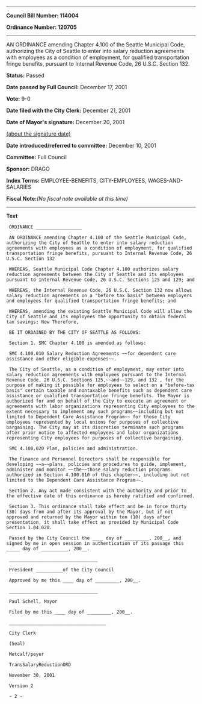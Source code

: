 

********

**Council Bill Number: 114004**
   
**Ordinance Number: 120705**
********

 AN ORDINANCE amending Chapter 4.100 of the Seattle Municipal Code, authorizing the City of Seattle to enter into salary reduction agreements with employees as a condition of employment, for qualified transportation fringe benefits, pursuant to Internal Revenue Code, 26 U.S.C. Section 132.

**Status:** Passed
   
**Date passed by Full Council:** December 17, 2001
   
**Vote:** 9-0
   
**Date filed with the City Clerk:** December 21, 2001
   
**Date of Mayor's signature:** December 20, 2001
   
[(about the signature date)](/~public/approvaldate.htm)
   
   
   
**Date introduced/referred to committee:** December 10, 2001
   
**Committee:** Full Council
   
**Sponsor:** DRAGO
   
   
**Index Terms:** EMPLOYEE-BENEFITS, CITY-EMPLOYEES, WAGES-AND-SALARIES

**Fiscal Note:**_(No fiscal note available at this time)_

********

**Text**
   
```
 ORDINANCE _________________

 AN ORDINANCE amending Chapter 4.100 of the Seattle Municipal Code, authorizing the City of Seattle to enter into salary reduction agreements with employees as a condition of employment, for qualified transportation fringe benefits, pursuant to Internal Revenue Code, 26 U.S.C. Section 132

 WHEREAS, Seattle Municipal Code Chapter 4.100 authorizes salary reduction agreements between the City of Seattle and its employees pursuant to Internal Revenue Code, 26 U.S.C. Sections 125 and 129; and

 WHEREAS, the Internal Revenue Code, 26 U.S.C. Section 132 now allows salary reduction agreements on a "before tax basis" between employers and employees for qualified transportation fringe benefits; and

 WHEREAS, amending the existing Seattle Municipal Code will allow the City of Seattle and its employees the opportunity to obtain federal tax savings; Now Therefore,

 BE IT ORDAINED BY THE CITY OF SEATTLE AS FOLLOWS:

 Section 1. SMC Chapter 4.100 is amended as follows:

 SMC 4.100.010 Salary Reduction Agreements ~~for dependent care assistance and other eligible expenses~~.

 The City of Seattle, as a condition of employment, may enter into salary reduction agreements with employees pursuant to the Internal Revenue Code, 26 U.S.C. Sections 125,~~and~~129, and 132 , for the purpose of making it possible for employees to select on a "before-tax basis" certain taxable and nontaxable benefits such as dependent care assistance or qualified transportation fringe benefits. The Mayor is authorized for and on behalf of the City to execute an agreement or agreements with labor organizations representing City employees to the extent necessary to implement any such programs~~including but not limited to Dependent Care Assistance Program~~ for those City employees represented by local unions for purposes of collective bargaining. The City may at its discretion terminate such programs after prior notice to affected employees and labor organizations representing City employees for purposes of collective bargaining.

 SMC 4.100.020 Plan, policies and administration.

 The Finance and Personnel Directors shall be responsible for developing ~~a~~plans, policies and procedures to guide, implement, administer and monitor ~~the~~those salary reduction programs authorized in Section 4.100.010 of this chapter~~, including but not limited to the Dependent Care Assistance Program~~.

 Section 2. Any act made consistent with the authority and prior to the effective date of this ordinance is hereby ratified and confirmed.

 Section 3. This ordinance shall take effect and be in force thirty (30) days from and after its approval by the Mayor, but if not approved and returned by the Mayor within ten (10) days after presentation, it shall take effect as provided by Municipal Code Section 1.04.020.

 Passed by the City Council the ____ day of _________, 200__, and signed by me in open session in authentication of its passage this _____ day of __________, 200__.

 _________________________________

 President __________of the City Council

 Approved by me this ____ day of _________, 200__.

 _________________________________

 Paul Schell, Mayor

 Filed by me this ____ day of _________, 200__.

 ____________________________________

 City Clerk

 (Seal)

 Metcalf/peyer

 TransSalaryReductionORD

 November 30, 2001

 Version 2

 - 2 -

```
